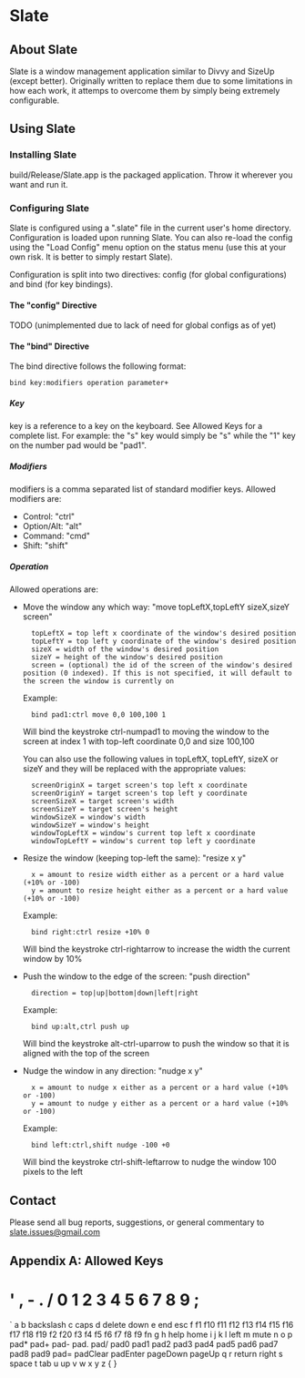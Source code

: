 # Slate #

## About Slate ##

Slate is a window management application similar to Divvy and SizeUp (except better). Originally written to
replace them due to some limitations in how each work, it attemps to overcome them by simply being extremely
configurable.

## Using Slate ##

### Installing Slate ###

build/Release/Slate.app is the packaged application. Throw it wherever you want and run it.

### Configuring Slate ###

Slate is configured using a ".slate" file in the current user's home directory. Configuration is loaded upon
running Slate. You can also re-load the config using the "Load Config" menu option on the status menu (use
this at your own risk. It is better to simply restart Slate).

Configuration is split into two directives: config (for global configurations) and bind (for key bindings).

#### The "config" Directive ####

TODO (unimplemented due to lack of need for global configs as of yet)

#### The "bind" Directive ####

The bind directive follows the following format:

    bind key:modifiers operation parameter+

##### Key #####

key is a reference to a key on the keyboard. See Allowed Keys for a complete list. For example: the "s" key
would simply be "s" while the "1" key on the number pad would be "pad1".

##### Modifiers #####

modifiers is a comma separated list of standard modifier keys. Allowed modifiers are:

* Control: "ctrl"
* Option/Alt: "alt"
* Command: "cmd"
* Shift: "shift"

##### Operation #####

Allowed operations are:

* Move the window any which way: "move topLeftX,topLeftY sizeX,sizeY screen"

        topLeftX = top left x coordinate of the window's desired position
        topLeftY = top left y coordinate of the window's desired position
        sizeX = width of the window's desired position
        sizeY = height of the window's desired position
        screen = (optional) the id of the screen of the window's desired position (0 indexed). If this is not specified, it will default to the screen the window is currently on

    Example:

        bind pad1:ctrl move 0,0 100,100 1

    Will bind the keystroke ctrl-numpad1 to moving the window to the screen at index 1 with top-left coordinate 0,0 and size 100,100

    You can also use the following values in topLeftX, topLeftY, sizeX or sizeY and they will be replaced with the appropriate values:

        screenOriginX = target screen's top left x coordinate
        screenOriginY = target screen's top left y coordinate
        screenSizeX = target screen's width
        screenSizeY = target screen's height
        windowSizeX = window's width
        windowSizeY = window's height
        windowTopLeftX = window's current top left x coordinate
        windowTopLeftY = window's current top left y coordinate

* Resize the window (keeping top-left the same): "resize x y"

        x = amount to resize width either as a percent or a hard value (+10% or -100)
        y = amount to resize height either as a percent or a hard value (+10% or -100)

    Example:

        bind right:ctrl resize +10% 0

    Will bind the keystroke ctrl-rightarrow to increase the width the current window by 10%

* Push the window to the edge of the screen: "push direction"

        direction = top|up|bottom|down|left|right

    Example:

        bind up:alt,ctrl push up

    Will bind the keystroke alt-ctrl-uparrow to push the window so that it is aligned with the top of the screen

* Nudge the window in any direction: "nudge x y"

        x = amount to nudge x either as a percent or a hard value (+10% or -100)
        y = amount to nudge y either as a percent or a hard value (+10% or -100)

    Example:

        bind left:ctrl,shift nudge -100 +0

    Will bind the keystroke ctrl-shift-leftarrow to nudge the window 100 pixels to the left

## Contact ##

Please send all bug reports, suggestions, or general commentary to [slate.issues@gmail.com](slate.issues@gmail.com)

## Appendix A: Allowed Keys ##

'
,
\-
.
/
0
1
2
3
4
5
6
7
8
9
;
=
\`
a
b
backslash
c
caps
d
delete
down
e
end
esc
f
f1
f10
f11
f12
f13
f14
f15
f16
f17
f18
f19
f2
f20
f3
f4
f5
f6
f7
f8
f9
fn
g
h
help
home
i
j
k
l
left
m
mute
n
o
p
pad*
pad+
pad-
pad.
pad/
pad0
pad1
pad2
pad3
pad4
pad5
pad6
pad7
pad8
pad9
pad=
padClear
padEnter
pageDown
pageUp
q
r
return
right
s
space
t
tab
u
up
v
w
x
y
z
{
}
